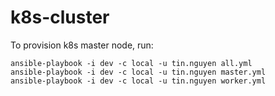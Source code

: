 # k8s-cluster

To provision k8s master node, run:
```
ansible-playbook -i dev -c local -u tin.nguyen all.yml
ansible-playbook -i dev -c local -u tin.nguyen master.yml
ansible-playbook -i dev -c local -u tin.nguyen worker.yml
```
